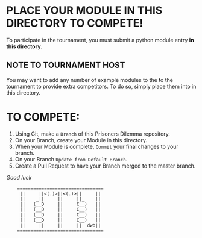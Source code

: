 # PLACE YOUR MODULE IN THIS DIRECTORY TO COMPETE!
To participate in the tournament, you must submit a python module entry **in this directory**.

## NOTE TO TOURNAMENT HOST
You may want to add any number of example modules to the to the tournament to provide extra competitors.
To do so, simply place them into in this directory.

# TO COMPETE:
1. Using Git, make a `Branch` of this Prisoners Dilemma repository.
2. On your Branch, create your Module in this directory.
3. When your Module is complete, `Commit` your final changes to your branch.
4. On your Branch `Update from Default Branch`.
5. Create a Pull Request to have your Branch merged to the master branch.

*Good luck*

```
    ================================
     ||     ||<(.)>||<(.)>||     ||
     ||    _||     ||     ||_    ||
     ||   (__D     ||     C__)   ||
     ||   (__D     ||     C__)   ||
     ||   (__D     ||     C__)   ||
     ||   (__D     ||     C__)   ||
     ||     ||     ||     ||  dwb||
    ================================
```
